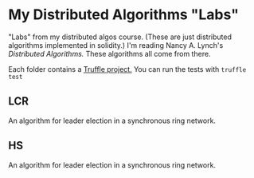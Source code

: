 # My Distributed Algorithms "Labs"
"Labs" from my distributed algos course. (These are just distributed algorithms implemented in solidity.) I'm reading Nancy A. Lynch's _Distributed Algorithms._ These algorithms all come from there.

Each folder contains a [Truffle project.](http://truffleframework.com/) You can run the tests with `truffle test`

## LCR
An algorithm for leader election in a synchronous ring network.
## HS
An algorithm for leader election in a synchronous ring network.
